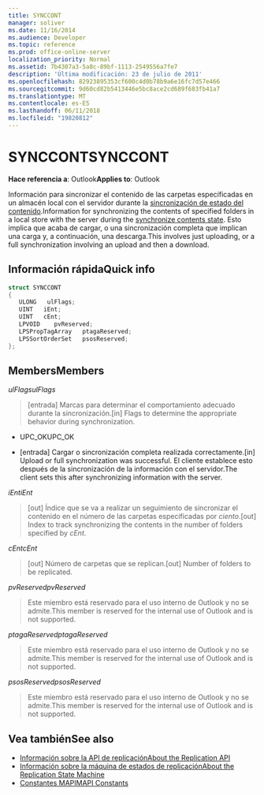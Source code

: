 ```yaml
---
title: SYNCCONT
manager: soliver
ms.date: 11/16/2014
ms.audience: Developer
ms.topic: reference
ms.prod: office-online-server
localization_priority: Normal
ms.assetid: 7b4307a3-5a8c-89bf-1113-2549556a7fe7
description: 'Última modificación: 23 de julio de 2011'
ms.openlocfilehash: 82923895353cf600c4d0b78b9a6e16fc7d57e466
ms.sourcegitcommit: 9d60cd82b5413446e5bc8ace2cd689f683fb41a7
ms.translationtype: MT
ms.contentlocale: es-ES
ms.lasthandoff: 06/11/2018
ms.locfileid: "19820812"
---
```

# <a name="synccont"></a><span data-ttu-id="3f8f4-103">SYNCCONT</span><span class="sxs-lookup"><span data-stu-id="3f8f4-103">SYNCCONT</span></span>

<span data-ttu-id="3f8f4-104">**Hace referencia a**: Outlook</span><span class="sxs-lookup"><span data-stu-id="3f8f4-104">**Applies to**: Outlook</span></span> 
  
<span data-ttu-id="3f8f4-105">Información para sincronizar el contenido de las carpetas especificadas en un almacén local con el servidor durante la [sincronización de estado del contenido](synchronize-contents-state.md).</span><span class="sxs-lookup"><span data-stu-id="3f8f4-105">Information for synchronizing the contents of specified folders in a local store with the server during the [synchronize contents state](synchronize-contents-state.md).</span></span> <span data-ttu-id="3f8f4-106">Esto implica que acaba de cargar, o una sincronización completa que implican una carga y, a continuación, una descarga.</span><span class="sxs-lookup"><span data-stu-id="3f8f4-106">This involves just uploading, or a full synchronization involving an upload and then a download.</span></span>
  
## <a name="quick-info"></a><span data-ttu-id="3f8f4-107">Información rápida</span><span class="sxs-lookup"><span data-stu-id="3f8f4-107">Quick info</span></span>

```cpp
struct SYNCCONT 
{ 
   ULONG   ulFlags; 
   UINT   iEnt; 
   UINT   cEnt; 
   LPVOID    pvReserved; 
   LPSPropTagArray   ptagaReserved; 
   LPSSortOrderSet   psosReserved; 
};
```

## <a name="members"></a><span data-ttu-id="3f8f4-108">Members</span><span class="sxs-lookup"><span data-stu-id="3f8f4-108">Members</span></span>

<span data-ttu-id="3f8f4-109">_ulFlags_</span><span class="sxs-lookup"><span data-stu-id="3f8f4-109">_ulFlags_</span></span>
  
> <span data-ttu-id="3f8f4-110">[entrada] Marcas para determinar el comportamiento adecuado durante la sincronización.</span><span class="sxs-lookup"><span data-stu-id="3f8f4-110">[in] Flags to determine the appropriate behavior during synchronization.</span></span>
    
  - <span data-ttu-id="3f8f4-111">UPC_OK</span><span class="sxs-lookup"><span data-stu-id="3f8f4-111">UPC_OK</span></span>
    
  - <span data-ttu-id="3f8f4-112">[entrada] Cargar o sincronización completa realizada correctamente.</span><span class="sxs-lookup"><span data-stu-id="3f8f4-112">[in] Upload or full synchronization was successful.</span></span> <span data-ttu-id="3f8f4-113">El cliente establece esto después de la sincronización de la información con el servidor.</span><span class="sxs-lookup"><span data-stu-id="3f8f4-113">The client sets this after synchronizing information with the server.</span></span>
    
<span data-ttu-id="3f8f4-114">_iEnt_</span><span class="sxs-lookup"><span data-stu-id="3f8f4-114">_iEnt_</span></span>
  
> <span data-ttu-id="3f8f4-115">[out] Índice que se va a realizar un seguimiento de sincronizar el contenido en el número de las carpetas especificadas por _ciento_.</span><span class="sxs-lookup"><span data-stu-id="3f8f4-115">[out] Index to track synchronizing the contents in the number of folders specified by  _cEnt_.</span></span>
    
<span data-ttu-id="3f8f4-116">_cEnt_</span><span class="sxs-lookup"><span data-stu-id="3f8f4-116">_cEnt_</span></span>
  
> <span data-ttu-id="3f8f4-117">[out] Número de carpetas que se replican.</span><span class="sxs-lookup"><span data-stu-id="3f8f4-117">[out] Number of folders to be replicated.</span></span>
    
<span data-ttu-id="3f8f4-118">_pvReserved_</span><span class="sxs-lookup"><span data-stu-id="3f8f4-118">_pvReserved_</span></span>
  
> <span data-ttu-id="3f8f4-119">Este miembro está reservado para el uso interno de Outlook y no se admite.</span><span class="sxs-lookup"><span data-stu-id="3f8f4-119">This member is reserved for the internal use of Outlook and is not supported.</span></span> 
    
<span data-ttu-id="3f8f4-120">_ptagaReserved_</span><span class="sxs-lookup"><span data-stu-id="3f8f4-120">_ptagaReserved_</span></span>
  
> <span data-ttu-id="3f8f4-121">Este miembro está reservado para el uso interno de Outlook y no se admite.</span><span class="sxs-lookup"><span data-stu-id="3f8f4-121">This member is reserved for the internal use of Outlook and is not supported.</span></span> 
    
<span data-ttu-id="3f8f4-122">_psosReserved_</span><span class="sxs-lookup"><span data-stu-id="3f8f4-122">_psosReserved_</span></span>
  
> <span data-ttu-id="3f8f4-123">Este miembro está reservado para el uso interno de Outlook y no se admite.</span><span class="sxs-lookup"><span data-stu-id="3f8f4-123">This member is reserved for the internal use of Outlook and is not supported.</span></span> 
    
## <a name="see-also"></a><span data-ttu-id="3f8f4-124">Vea también</span><span class="sxs-lookup"><span data-stu-id="3f8f4-124">See also</span></span>

- [<span data-ttu-id="3f8f4-125">Información sobre la API de replicación</span><span class="sxs-lookup"><span data-stu-id="3f8f4-125">About the Replication API</span></span>](about-the-replication-api.md)
- [<span data-ttu-id="3f8f4-126">Información sobre la máquina de estados de replicación</span><span class="sxs-lookup"><span data-stu-id="3f8f4-126">About the Replication State Machine</span></span>](about-the-replication-state-machine.md)
- [<span data-ttu-id="3f8f4-127">Constantes MAPI</span><span class="sxs-lookup"><span data-stu-id="3f8f4-127">MAPI Constants</span></span>](mapi-constants.md)

